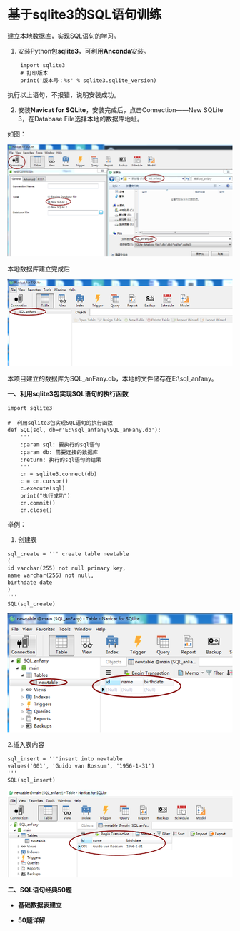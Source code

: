 # 基于sqlite3的SQL语句训练

建立本地数据库，实现SQL语句的学习。

 1. 安装Python包**sqlite3**，可利用**Anconda**安装。
```
    import sqlite3
    # 打印版本
    print('版本号：%s' % sqlite3.sqlite_version)
```
执行以上语句，不报错，说明安装成功。
 

 2. 安装**Navicat for SQLite**，安装完成后，点击Connection——New SQLite 3，在Database File选择本地的数据库地址。
 
 如图：
 
 ![image](https://github.com/Anfany/Python3-Practice/blob/master/sqlite/db.png)
 
 本地数据库建立完成后
 
 ![image](https://github.com/Anfany/Python3-Practice/blob/master/sqlite/db1.png)
 
 
本项目建立的数据库为SQL_anFany.db，本地的文件储存在E:\sql_anfany。

**一、利用sqlite3包实现SQL语句的执行函数**

```
import sqlite3

#  利用sqlite3包实现SQL语句的执行函数
def SQL(sql, db=r'E:\sql_anfany\SQL_anFany.db'):
    '''
    :param sql: 要执行的sql语句
    :param db: 需要连接的数据库
    :return: 执行的sql语句的结果
    '''
    cn = sqlite3.connect(db)
    c = cn.cursor()
    c.execute(sql)
    print("执行成功")
    cn.commit()
    cn.close()
```
举例：
1. 创建表
```
sql_create = ''' create table newtable
(
id varchar(255) not null primary key,
name varchar(255) not null,
birthdate date
)
'''
SQL(sql_create)
```

 ![image](https://github.com/Anfany/Python3-Practice/blob/master/sqlite/table.png)
 
2.插入表内容
```
sql_insert = '''insert into newtable
values('001', 'Guido van Rossum', '1956-1-31')
'''
SQL(sql_insert)
```
![image](https://github.com/Anfany/Python3-Practice/blob/master/sqlite/record.png)


**二、SQL语句经典50题**

   + **基础数据表建立**
   
   
   
   + **50题详解**
   
   

